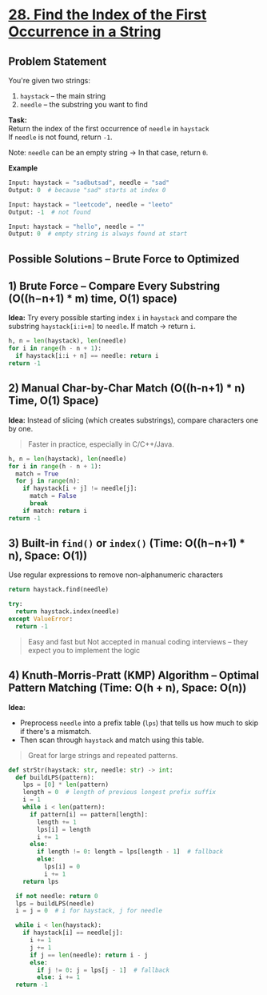 # [28. Find the Index of the First Occurrence in a String](https://leetcode.com/problems/find-the-index-of-the-first-occurrence-in-a-string/description/)

## Problem Statement
You're given two strings:  
1. `haystack` – the main string
2. `needle` – the substring you want to find

**Task:**  
Return the index of the first occurrence of `needle` in `haystack`  
If `needle` is not found, return `-1`.  

Note: `needle` can be an empty string → In that case, return `0`.

**Example**
```python
Input: haystack = "sadbutsad", needle = "sad"
Output: 0  # because "sad" starts at index 0

Input: haystack = "leetcode", needle = "leeto"
Output: -1  # not found

Input: haystack = "hello", needle = ""
Output: 0  # empty string is always found at start
```
## Possible Solutions – Brute Force to Optimized
## 1) Brute Force – Compare Every Substring (O((h−n+1) * m) time, O(1) space)
**Idea:** Try every possible starting index `i` in `haystack` and compare the substring `haystack[i:i+m]` to `needle`. If match → return `i`.

```python
h, n = len(haystack), len(needle)
for i in range(h - n + 1):
  if haystack[i:i + n] == needle: return i
return -1
```

## 2) Manual Char-by-Char Match (O((h-n+1) * n) Time, O(1) Space)
**Idea:** Instead of slicing (which creates substrings), compare characters one by one.
> Faster in practice, especially in C/C++/Java.

```python
h, n = len(haystack), len(needle)
for i in range(h - n + 1):
  match = True
  for j in range(n):
    if haystack[i + j] != needle[j]:
      match = False
      break
    if match: return i
return -1
```


## 3) Built-in `find()` or `index()` (Time: O((h−n+1) * n), Space: O(1))
Use regular expressions to remove non-alphanumeric characters

```python
return haystack.find(needle)
```
```python
try:
  return haystack.index(needle)
except ValueError:
  return -1
```
> Easy and fast but Not accepted in manual coding interviews – they expect you to implement the logic

## 4) Knuth-Morris-Pratt (KMP) Algorithm – Optimal Pattern Matching  (Time: O(h + n), Space: O(n))
**Idea:**  
- Preprocess `needle` into a prefix table (`lps`) that tells us how much to skip if there's a mismatch.
- Then scan through `haystack` and match using this table.

> Great for large strings and repeated patterns.

```python
def strStr(haystack: str, needle: str) -> int:
  def buildLPS(pattern):
    lps = [0] * len(pattern)
    length = 0  # length of previous longest prefix suffix
    i = 1
    while i < len(pattern):
      if pattern[i] == pattern[length]:
        length += 1
        lps[i] = length
        i += 1
      else:
        if length != 0: length = lps[length - 1]  # fallback
        else:
          lps[i] = 0
          i += 1
    return lps

  if not needle: return 0
  lps = buildLPS(needle)
  i = j = 0  # i for haystack, j for needle

  while i < len(haystack):
    if haystack[i] == needle[j]:
      i += 1
      j += 1
      if j == len(needle): return i - j
      else:
        if j != 0: j = lps[j - 1]  # fallback
        else: i += 1
  return -1
```

